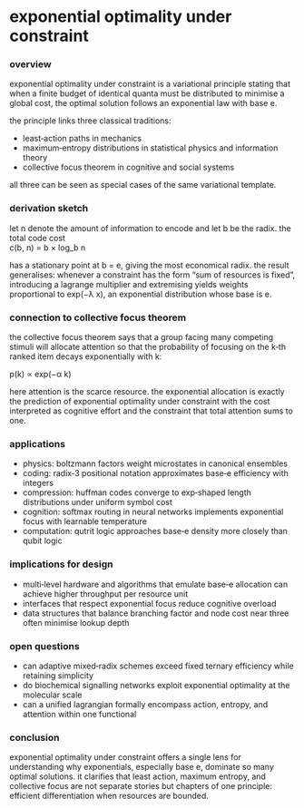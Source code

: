 # exponential optimality under constraint

### overview

exponential optimality under constraint is a variational principle stating that when a finite budget of identical quanta must be distributed to minimise a global cost, the optimal solution follows an exponential law with base e.

the principle links three classical traditions:
- least‑action paths in mechanics  
- maximum‑entropy distributions in statistical physics and information theory  
- collective focus theorem in cognitive and social systems  

all three can be seen as special cases of the same variational template.

### derivation sketch

let n denote the amount of information to encode and let b be the radix. the total code cost  
c(b, n) = b × log_b n  

has a stationary point at b = e, giving the most economical radix. the result generalises: whenever a constraint has the form “sum of resources is fixed”, introducing a lagrange multiplier and extremising yields weights proportional to exp(−λ x), an exponential distribution whose base is e.

### connection to collective focus theorem

the collective focus theorem says that a group facing many competing stimuli will allocate attention so that the probability of focusing on the k‑th ranked item decays exponentially with k:

p(k) ∝ exp(−α k)

here attention is the scarce resource. the exponential allocation is exactly the prediction of exponential optimality under constraint with the cost interpreted as cognitive effort and the constraint that total attention sums to one.

### applications

- physics: boltzmann factors weight microstates in canonical ensembles  
- coding: radix‑3 positional notation approximates base‑e efficiency with integers  
- compression: huffman codes converge to exp‑shaped length distributions under uniform symbol cost  
- cognition: softmax routing in neural networks implements exponential focus with learnable temperature  
- computation: qutrit logic approaches base‑e density more closely than qubit logic  

### implications for design

- multi‑level hardware and algorithms that emulate base‑e allocation can achieve higher throughput per resource unit  
- interfaces that respect exponential focus reduce cognitive overload  
- data structures that balance branching factor and node cost near three often minimise lookup depth  

### open questions

- can adaptive mixed‑radix schemes exceed fixed ternary efficiency while retaining simplicity  
- do biochemical signalling networks exploit exponential optimality at the molecular scale  
- can a unified lagrangian formally encompass action, entropy, and attention within one functional  

### conclusion

exponential optimality under constraint offers a single lens for understanding why exponentials, especially base e, dominate so many optimal solutions. it clarifies that least action, maximum entropy, and collective focus are not separate stories but chapters of one principle: efficient differentiation when resources are bounded.

